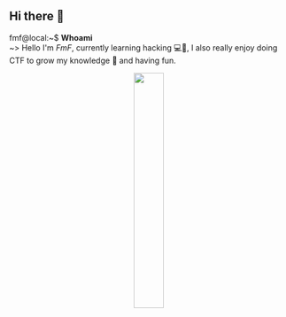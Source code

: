 ## Hi there 👋



fmf@local:~$ **Whoami**  
~> Hello I'm _FmF_, currently learning hacking 💻🥷, I also really enjoy doing CTF to grow my knowledge 🧠 and having fun.


<p align="center" width="100%">
    <img width="33%" src="https://media.tenor.com/zzntm2_9B3gAAAAC/hacker.gif"> 
</p>
